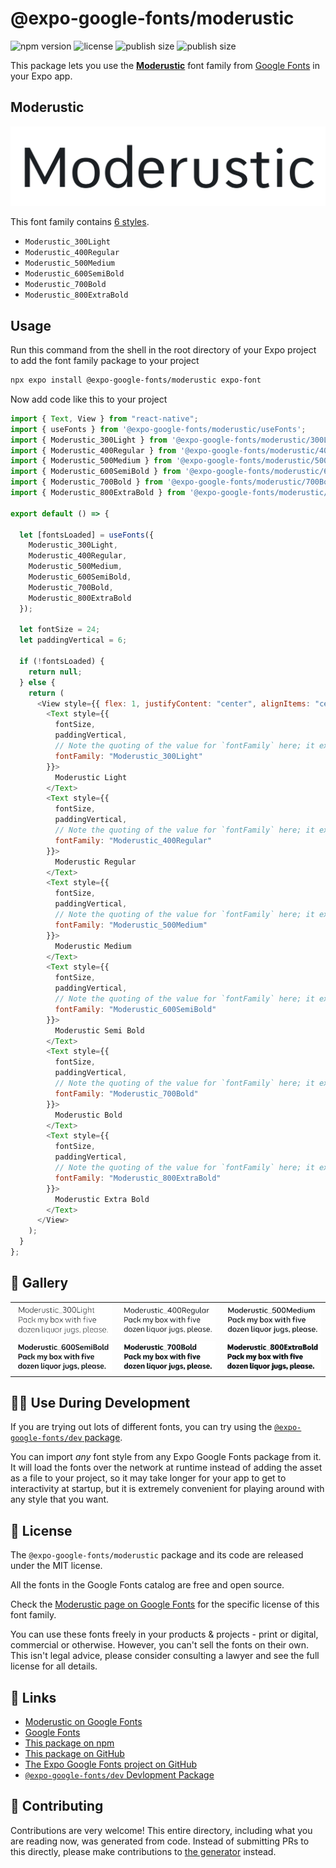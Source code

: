 # @expo-google-fonts/moderustic

![npm version](https://flat.badgen.net/npm/v/@expo-google-fonts/moderustic)
![license](https://flat.badgen.net/github/license/expo/google-fonts)
![publish size](https://flat.badgen.net/packagephobia/install/@expo-google-fonts/moderustic)
![publish size](https://flat.badgen.net/packagephobia/publish/@expo-google-fonts/moderustic)

This package lets you use the [**Moderustic**](https://fonts.google.com/specimen/Moderustic) font family from [Google Fonts](https://fonts.google.com/) in your Expo app.

## Moderustic

![Moderustic](./font-family.png)

This font family contains [6 styles](#-gallery).

- `Moderustic_300Light`
- `Moderustic_400Regular`
- `Moderustic_500Medium`
- `Moderustic_600SemiBold`
- `Moderustic_700Bold`
- `Moderustic_800ExtraBold`

## Usage

Run this command from the shell in the root directory of your Expo project to add the font family package to your project

```sh
npx expo install @expo-google-fonts/moderustic expo-font
```

Now add code like this to your project

```js
import { Text, View } from "react-native";
import { useFonts } from '@expo-google-fonts/moderustic/useFonts';
import { Moderustic_300Light } from '@expo-google-fonts/moderustic/300Light';
import { Moderustic_400Regular } from '@expo-google-fonts/moderustic/400Regular';
import { Moderustic_500Medium } from '@expo-google-fonts/moderustic/500Medium';
import { Moderustic_600SemiBold } from '@expo-google-fonts/moderustic/600SemiBold';
import { Moderustic_700Bold } from '@expo-google-fonts/moderustic/700Bold';
import { Moderustic_800ExtraBold } from '@expo-google-fonts/moderustic/800ExtraBold';

export default () => {

  let [fontsLoaded] = useFonts({
    Moderustic_300Light, 
    Moderustic_400Regular, 
    Moderustic_500Medium, 
    Moderustic_600SemiBold, 
    Moderustic_700Bold, 
    Moderustic_800ExtraBold
  });

  let fontSize = 24;
  let paddingVertical = 6;

  if (!fontsLoaded) {
    return null;
  } else {
    return (
      <View style={{ flex: 1, justifyContent: "center", alignItems: "center" }}>
        <Text style={{
          fontSize,
          paddingVertical,
          // Note the quoting of the value for `fontFamily` here; it expects a string!
          fontFamily: "Moderustic_300Light"
        }}>
          Moderustic Light
        </Text>
        <Text style={{
          fontSize,
          paddingVertical,
          // Note the quoting of the value for `fontFamily` here; it expects a string!
          fontFamily: "Moderustic_400Regular"
        }}>
          Moderustic Regular
        </Text>
        <Text style={{
          fontSize,
          paddingVertical,
          // Note the quoting of the value for `fontFamily` here; it expects a string!
          fontFamily: "Moderustic_500Medium"
        }}>
          Moderustic Medium
        </Text>
        <Text style={{
          fontSize,
          paddingVertical,
          // Note the quoting of the value for `fontFamily` here; it expects a string!
          fontFamily: "Moderustic_600SemiBold"
        }}>
          Moderustic Semi Bold
        </Text>
        <Text style={{
          fontSize,
          paddingVertical,
          // Note the quoting of the value for `fontFamily` here; it expects a string!
          fontFamily: "Moderustic_700Bold"
        }}>
          Moderustic Bold
        </Text>
        <Text style={{
          fontSize,
          paddingVertical,
          // Note the quoting of the value for `fontFamily` here; it expects a string!
          fontFamily: "Moderustic_800ExtraBold"
        }}>
          Moderustic Extra Bold
        </Text>
      </View>
    );
  }
};
```

## 🔡 Gallery


||||
|-|-|-|
|![Moderustic_300Light](./300Light/Moderustic_300Light.ttf.png)|![Moderustic_400Regular](./400Regular/Moderustic_400Regular.ttf.png)|![Moderustic_500Medium](./500Medium/Moderustic_500Medium.ttf.png)||
|![Moderustic_600SemiBold](./600SemiBold/Moderustic_600SemiBold.ttf.png)|![Moderustic_700Bold](./700Bold/Moderustic_700Bold.ttf.png)|![Moderustic_800ExtraBold](./800ExtraBold/Moderustic_800ExtraBold.ttf.png)||


## 👩‍💻 Use During Development

If you are trying out lots of different fonts, you can try using the [`@expo-google-fonts/dev` package](https://github.com/expo/google-fonts/tree/master/font-packages/dev#readme).

You can import _any_ font style from any Expo Google Fonts package from it. It will load the fonts over the network at runtime instead of adding the asset as a file to your project, so it may take longer for your app to get to interactivity at startup, but it is extremely convenient for playing around with any style that you want.


## 📖 License

The `@expo-google-fonts/moderustic` package and its code are released under the MIT license.

All the fonts in the Google Fonts catalog are free and open source.

Check the [Moderustic page on Google Fonts](https://fonts.google.com/specimen/Moderustic) for the specific license of this font family.

You can use these fonts freely in your products & projects - print or digital, commercial or otherwise. However, you can't sell the fonts on their own. This isn't legal advice, please consider consulting a lawyer and see the full license for all details.

## 🔗 Links

- [Moderustic on Google Fonts](https://fonts.google.com/specimen/Moderustic)
- [Google Fonts](https://fonts.google.com/)
- [This package on npm](https://www.npmjs.com/package/@expo-google-fonts/moderustic)
- [This package on GitHub](https://github.com/expo/google-fonts/tree/master/font-packages/moderustic)
- [The Expo Google Fonts project on GitHub](https://github.com/expo/google-fonts)
- [`@expo-google-fonts/dev` Devlopment Package](https://github.com/expo/google-fonts/tree/master/font-packages/dev)

## 🤝 Contributing

Contributions are very welcome! This entire directory, including what you are reading now, was generated from code. Instead of submitting PRs to this directly, please make contributions to [the generator](https://github.com/expo/google-fonts/tree/master/packages/generator) instead.
